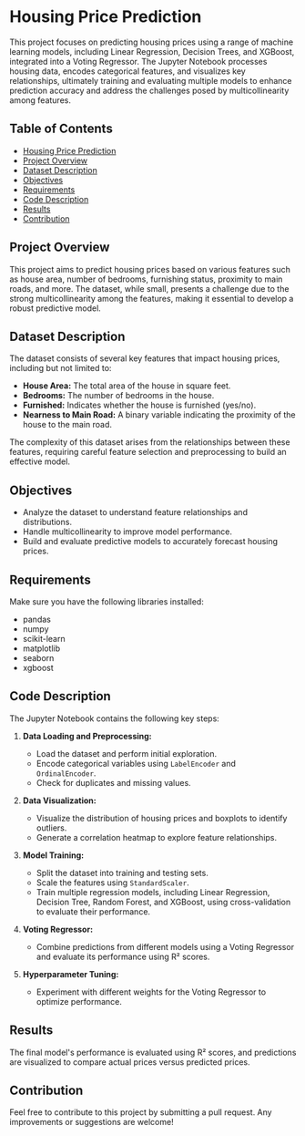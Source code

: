 # Housing Price Prediction

This project focuses on predicting housing prices using a range of machine learning models, including Linear Regression, Decision Trees, and XGBoost, integrated into a Voting Regressor. The Jupyter Notebook processes housing data, encodes categorical features, and visualizes key relationships, ultimately training and evaluating multiple models to enhance prediction accuracy and address the challenges posed by multicollinearity among features.

## Table of Contents

- [Housing Price Prediction](#housing-price-prediction)
- [Project Overview](#project-overview)
- [Dataset Description](#dataset-description)
- [Objectives](#objectives)
- [Requirements](#requirements)
- [Code Description](#code-description)
- [Results](#results)
- [Contribution](#contribution)

## Project Overview

This project aims to predict housing prices based on various features such as house area, number of bedrooms, furnishing status, proximity to main roads, and more. The dataset, while small, presents a challenge due to the strong multicollinearity among the features, making it essential to develop a robust predictive model.

## Dataset Description

The dataset consists of several key features that impact housing prices, including but not limited to:

- **House Area:** The total area of the house in square feet.
- **Bedrooms:** The number of bedrooms in the house.
- **Furnished:** Indicates whether the house is furnished (yes/no).
- **Nearness to Main Road:** A binary variable indicating the proximity of the house to the main road.

The complexity of this dataset arises from the relationships between these features, requiring careful feature selection and preprocessing to build an effective model.

## Objectives

- Analyze the dataset to understand feature relationships and distributions.
- Handle multicollinearity to improve model performance.
- Build and evaluate predictive models to accurately forecast housing prices.

## Requirements

Make sure you have the following libraries installed:

- pandas
- numpy
- scikit-learn
- matplotlib
- seaborn
- xgboost

## Code Description

The Jupyter Notebook contains the following key steps:

1. **Data Loading and Preprocessing:**
   - Load the dataset and perform initial exploration.
   - Encode categorical variables using `LabelEncoder` and `OrdinalEncoder`.
   - Check for duplicates and missing values.

2. **Data Visualization:**
   - Visualize the distribution of housing prices and boxplots to identify outliers.
   - Generate a correlation heatmap to explore feature relationships.

3. **Model Training:**
   - Split the dataset into training and testing sets.
   - Scale the features using `StandardScaler`.
   - Train multiple regression models, including Linear Regression, Decision Tree, Random Forest, and XGBoost, using cross-validation to evaluate their performance.

4. **Voting Regressor:**
   - Combine predictions from different models using a Voting Regressor and evaluate its performance using R² scores.

5. **Hyperparameter Tuning:**
   - Experiment with different weights for the Voting Regressor to optimize performance.

## Results

The final model's performance is evaluated using R² scores, and predictions are visualized to compare actual prices versus predicted prices.

## Contribution

Feel free to contribute to this project by submitting a pull request. Any improvements or suggestions are welcome!

